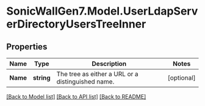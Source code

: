 # SonicWallGen7.Model.UserLdapServerDirectoryUsersTreeInner

## Properties

Name | Type | Description | Notes
------------ | ------------- | ------------- | -------------
**Name** | **string** | The tree as either a URL or a distinguished name. | [optional] 

[[Back to Model list]](../README.md#documentation-for-models) [[Back to API list]](../README.md#documentation-for-api-endpoints) [[Back to README]](../README.md)

